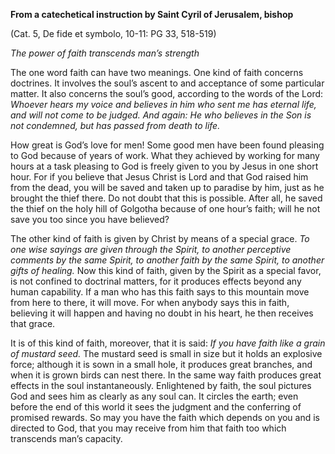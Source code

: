 

**From a catechetical instruction by Saint Cyril of Jerusalem, bishop**

(Cat. 5, De fide et symbolo, 10-11: PG 33, 518-519)

_The power of faith transcends man’s strength_

The one word faith can have two meanings. One kind of faith concerns doctrines. It involves the soul’s ascent to and acceptance of some particular matter. It also concerns the soul’s good, according to the words of the Lord: _Whoever hears my voice and believes in him who sent me has eternal life, and will not come to be judged. And again: He who believes in the Son is not condemned, but has passed from death to life._

How great is God’s love for men! Some good men have been found pleasing to God because of years of work. What they achieved by working for many hours at a task pleasing to God is freely given to you by Jesus in one short hour. For if you believe that Jesus Christ is Lord and that God raised him from the dead, you will be saved and taken up to paradise by him, just as he brought the thief there. Do not doubt that this is possible. After all, he saved the thief on the holy hill of Golgotha because of one hour’s faith; will he not save you too since you have believed?

The other kind of faith is given by Christ by means of a special grace. _To one wise sayings are given through the Spirit, to another perceptive comments by the same Spirit, to another faith by the same Spirit, to another gifts of healing._ Now this kind of faith, given by the Spirit as a special favor, is not confined to doctrinal matters, for it produces effects beyond any human capability. If a man who has this faith says to this mountain move from here to there, it will move. For when anybody says this in faith, believing it will happen and having no doubt in his heart, he then receives that grace.

It is of this kind of faith, moreover, that it is said: _If you have faith like a grain of mustard seed._ The mustard seed is small in size but it holds an explosive force; although it is sown in a small hole, it produces great branches, and when it is grown birds can nest there. In the same way faith produces great effects in the soul instantaneously. Enlightened by faith, the soul pictures God and sees him as clearly as any soul can. It circles the earth; even before the end of this world it sees the judgment and the conferring of promised rewards. So may you have the faith which depends on you and is directed to God, that you may receive from him that faith too which transcends man’s capacity.

